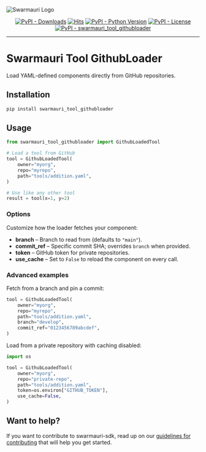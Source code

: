 <picture>
  <source media="(prefers-color-scheme: dark)"  srcset="https://res.cloudinary.com/dryedzrlo/image/upload/v1757724629/swarmauri_brand_frag_light_mg8cmd.png">
  <source media="(prefers-color-scheme: light)" srcset="https://res.cloudinary.com/dryedzrlo/image/upload/v1757724629/swarmauri_brand_frag_dark_tzjuja.png">
  <!-- Fallback below (see #2) -->
  <img alt="Swarmauri Logo" src="https://res.cloudinary.com/dryedzrlo/image/upload/v1757724629/swarmauri_brand_frag_dark_tzjuja.png">
</picture>

<p align="center">
    <a href="https://pypi.org/project/swarmauri_tool_githubloader/">
        <img src="https://img.shields.io/pypi/dm/swarmauri_tool_githubloader" alt="PyPI - Downloads"/></a>
    <a href="https://hits.sh/github.com/swarmauri/swarmauri-sdk/tree/master/pkgs/standards/swarmauri_tool_githubloader/">
        <img alt="Hits" src="https://hits.sh/github.com/swarmauri/swarmauri-sdk/tree/master/pkgs/standards/swarmauri_tool_githubloader.svg"/></a>
    <a href="https://pypi.org/project/swarmauri_tool_githubloader/">
        <img src="https://img.shields.io/pypi/pyversions/swarmauri_tool_githubloader" alt="PyPI - Python Version"/></a>
    <a href="https://pypi.org/project/swarmauri_tool_githubloader/">
        <img src="https://img.shields.io/pypi/l/swarmauri_tool_githubloader" alt="PyPI - License"/></a>
    <a href="https://pypi.org/project/swarmauri_tool_githubloader/">
        <img src="https://img.shields.io/pypi/v/swarmauri_tool_githubloader?label=swarmauri_tool_githubloader&color=green" alt="PyPI - swarmauri_tool_githubloader"/></a>
</p>

---

# Swarmauri Tool GithubLoader

Load YAML-defined components directly from GitHub repositories.

## Installation

```bash
pip install swarmauri_tool_githubloader
```

## Usage

```python
from swarmauri_tool_githubloader import GithubLoadedTool

# Load a tool from GitHub
tool = GithubLoadedTool(
    owner="myorg",
    repo="myrepo",
    path="tools/addition.yaml",
)

# Use like any other tool
result = tool(x=1, y=2)
```

### Options

Customize how the loader fetches your component:

- **branch** – Branch to read from (defaults to `"main"`).
- **commit_ref** – Specific commit SHA; overrides `branch` when provided.
- **token** – GitHub token for private repositories.
- **use_cache** – Set to `False` to reload the component on every call.

### Advanced examples

Fetch from a branch and pin a commit:

```python
tool = GithubLoadedTool(
    owner="myorg",
    repo="myrepo",
    path="tools/addition.yaml",
    branch="develop",
    commit_ref="0123456789abcdef",
)
```

Load from a private repository with caching disabled:

```python
import os

tool = GithubLoadedTool(
    owner="myorg",
    repo="private-repo",
    path="tools/addition.yaml",
    token=os.environ["GITHUB_TOKEN"],
    use_cache=False,
)
```

## Want to help?

If you want to contribute to swarmauri-sdk, read up on our [guidelines for contributing](https://github.com/swarmauri/swarmauri-sdk/blob/master/contributing.md) that will help you get started.
